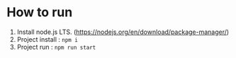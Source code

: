 # How to run

1. Install node.js LTS. (https://nodejs.org/en/download/package-manager/)
2. Project install : `npm i`
3. Project run : `npm run start`

